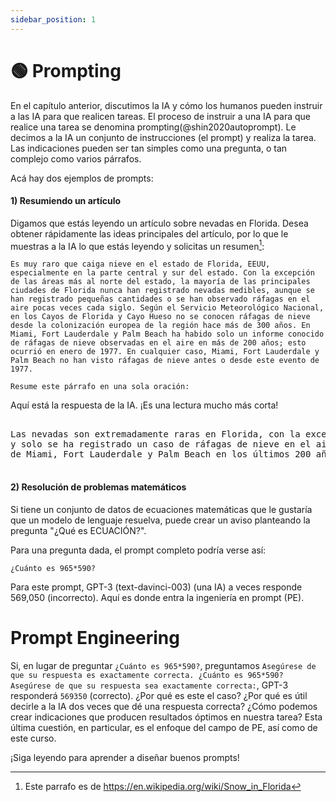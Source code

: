 ```yaml
---
sidebar_position: 1
---
```


# 🟢 Prompting

En el capítulo anterior, discutimos la IA y cómo los humanos pueden instruir a las IA para que realicen tareas. El proceso de instruir a una IA para que realice una tarea se denomina prompting(@shin2020autoprompt). Le decimos a la IA un conjunto de instrucciones (el prompt) y realiza la tarea. Las indicaciones pueden ser tan simples como una pregunta, o tan complejo como varios párrafos.

Acá hay dos ejemplos de prompts:

#### 1) Resumiendo un artículo

Digamos que estás leyendo un artículo sobre nevadas en Florida. Desea obtener rápidamente las ideas principales del artículo, por lo que le muestras a la IA lo que estás leyendo y solicitas un resumen[^2]:

```
Es muy raro que caiga nieve en el estado de Florida, EEUU, especialmente en la parte central y sur del estado. Con la excepción de las áreas más al norte del estado, la mayoría de las principales ciudades de Florida nunca han registrado nevadas medibles, aunque se han registrado pequeñas cantidades o se han observado ráfagas en el aire pocas veces cada siglo. Según el Servicio Meteorológico Nacional, en los Cayos de Florida y Cayo Hueso no se conocen ráfagas de nieve desde la colonización europea de la región hace más de 300 años. En Miami, Fort Lauderdale y Palm Beach ha habido solo un informe conocido de ráfagas de nieve observadas en el aire en más de 200 años; esto ocurrió en enero de 1977. En cualquier caso, Miami, Fort Lauderdale y Palm Beach no han visto ráfagas de nieve antes o desde este evento de 1977.

Resume este párrafo en una sola oración:
```

Aquí está la respuesta de la IA. ¡Es una lectura mucho más corta!

<pre>
<div className="bluegreen-highlight">
Las nevadas son extremadamente raras en Florida, con la excepción de las áreas más al norte, <br/>y solo se ha registrado un caso de ráfagas de nieve en el aire en las principales ciudades <br/>de Miami, Fort Lauderdale y Palm Beach en los últimos 200 años.
</div>
</pre>

#### 2) Resolución de problemas matemáticos

Si tiene un conjunto de datos de ecuaciones matemáticas que le gustaría que un modelo de lenguaje resuelva, puede crear un aviso planteando la pregunta "¿Qué es ECUACIÓN?".

Para una pregunta dada, el prompt completo podría verse así:

```
¿Cuánto es 965*590?
```

Para este prompt, GPT-3 (text-davinci-003) (una IA) a veces responde 569,050 (incorrecto). Aquí es donde entra la ingeniería en prompt (PE).

# Prompt Engineering

Si, en lugar de preguntar `¿Cuánto es 965*590?`, preguntamos `Asegúrese de que su respuesta es exactamente correcta. ¿Cuánto es 965*590? Asegúrese de que su respuesta sea exactamente correcta:`, GPT-3 responderá `569350` (correcto). ¿Por qué es este el caso? ¿Por qué es útil decirle a la IA dos veces que dé una respuesta correcta? ¿Cómo podemos crear indicaciones que producen resultados óptimos en nuestra tarea? Esta última cuestión, en particular, es el enfoque del campo de PE, así como de este curso.

¡Siga leyendo para aprender a diseñar buenos prompts!

[^2]: Este parrafo es de https://en.wikipedia.org/wiki/Snow_in_Florida
